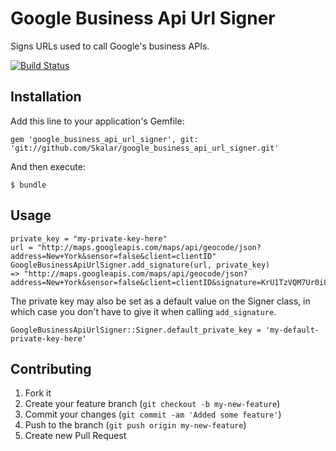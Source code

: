 # Google Business Api Url Signer

Signs URLs used to call Google's business APIs.

[![Build Status](https://travis-ci.org/Skalar/google_business_api_url_signer.svg?branch=master)](https://travis-ci.org/Skalar/google_business_api_url_signer)

## Installation

Add this line to your application's Gemfile:

    gem 'google_business_api_url_signer', git: 'git://github.com/Skalar/google_business_api_url_signer.git'


And then execute:

    $ bundle

## Usage

    private_key = "my-private-key-here"
    url = "http://maps.googleapis.com/maps/api/geocode/json?address=New+York&sensor=false&client=clientID"
    GoogleBusinessApiUrlSigner.add_signature(url, private_key)
    => "http://maps.googleapis.com/maps/api/geocode/json?address=New+York&sensor=false&client=clientID&signature=KrU1TzVQM7Ur0i8i7K3huiw3MsA="


The private key may also be set as a default value on the Signer class,
in which case you don't have to give it when calling `add_signature`.

    GoogleBusinessApiUrlSigner::Signer.default_private_key = 'my-default-private-key-here'


## Contributing

1. Fork it
2. Create your feature branch (`git checkout -b my-new-feature`)
3. Commit your changes (`git commit -am 'Added some feature'`)
4. Push to the branch (`git push origin my-new-feature`)
5. Create new Pull Request
